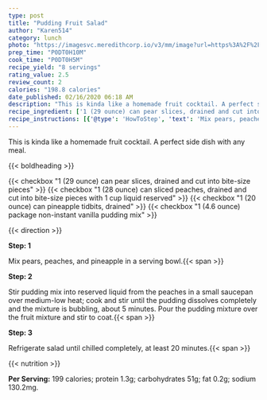 ```yaml
---
type: post
title: "Pudding Fruit Salad"
author: "Karen514"
category: lunch
photo: "https://imagesvc.meredithcorp.io/v3/mm/image?url=https%3A%2F%2Fimages.media-allrecipes.com%2Fuserphotos%2F5607559.jpg"
prep_time: "P0DT0H10M"
cook_time: "P0DT0H5M"
recipe_yield: "8 servings"
rating_value: 2.5
review_count: 2
calories: "198.8 calories"
date_published: 02/16/2020 06:18 AM
description: "This is kinda like a homemade fruit cocktail. A perfect side dish with any meal."
recipe_ingredient: ['1 (29 ounce) can pear slices, drained and cut into bite-size pieces', '1 (28 ounce) can sliced peaches, drained and cut into bite-size pieces with 1 cup liquid reserved', '1 (20 ounce) can pineapple tidbits, drained', '1 (4.6 ounce) package non-instant vanilla pudding mix']
recipe_instructions: [{'@type': 'HowToStep', 'text': 'Mix pears, peaches, and pineapple in a serving bowl.\n'}, {'@type': 'HowToStep', 'text': 'Stir pudding mix into reserved liquid from the peaches in a small saucepan over medium-low heat; cook and stir until the pudding dissolves completely and the mixture is bubbling, about 5 minutes. Pour the pudding mixture over the fruit mixture and stir to coat.\n'}, {'@type': 'HowToStep', 'text': 'Refrigerate salad until chilled completely, at least 20 minutes.\n'}]
---
```


This is kinda like a homemade fruit cocktail. A perfect side dish with any meal. 

{{< boldheading >}}

{{< checkbox "1 (29 ounce) can pear slices, drained and cut into bite-size pieces" >}}
{{< checkbox "1 (28 ounce) can sliced peaches, drained and cut into bite-size pieces with 1 cup liquid reserved" >}}
{{< checkbox "1 (20 ounce) can pineapple tidbits, drained" >}}
{{< checkbox "1 (4.6 ounce) package non-instant vanilla pudding mix" >}}


{{< direction >}}

**Step: 1**

Mix pears, peaches, and pineapple in a serving bowl.{{< span >}}

**Step: 2**

Stir pudding mix into reserved liquid from the peaches in a small saucepan over medium-low heat; cook and stir until the pudding dissolves completely and the mixture is bubbling, about 5 minutes. Pour the pudding mixture over the fruit mixture and stir to coat.{{< span >}}

**Step: 3**

Refrigerate salad until chilled completely, at least 20 minutes.{{< span >}}

{{< nutrition >}}

**Per Serving:** 199 calories; protein 1.3g; carbohydrates 51g; fat 0.2g; sodium 130.2mg.